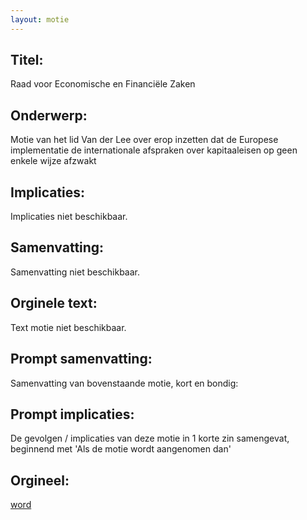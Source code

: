 ```yaml
---
layout: motie
---
```

## Titel:
Raad voor Economische en Financiële Zaken
## Onderwerp:
Motie van het lid Van der Lee over erop inzetten dat de Europese implementatie de internationale afspraken over kapitaaleisen op geen enkele wijze afzwakt 
## Implicaties:
Implicaties niet beschikbaar.
## Samenvatting:
Samenvatting niet beschikbaar.
## Orginele text:
Text motie niet beschikbaar.

## Prompt samenvatting:
Samenvatting van bovenstaande motie, kort en bondig:


## Prompt implicaties:
De gevolgen / implicaties van deze motie in 1 korte zin samengevat, beginnend met 'Als de motie wordt aangenomen dan' 

## Orgineel:
[word](https://gegevensmagazijn.tweedekamer.nl/OData/v4/2.0/Document(a27c8026-d8fb-45c8-90d2-20d3aa31b800)/resource)
